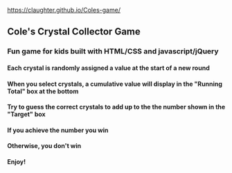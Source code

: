 https://claughter.github.io/Coles-game/

## Cole's Crystal Collector Game

### Fun game for kids built with HTML/CSS and javascript/jQuery

#### Each crystal is randomly assigned a value at the start of a new round

#### When you select crystals, a cumulative value will display in the "Running Total" box at the bottom

#### Try to guess the correct crystals to add up to the the number shown in the "Target" box

#### If you achieve the number you win

#### Otherwise, you don't win

#### Enjoy!
